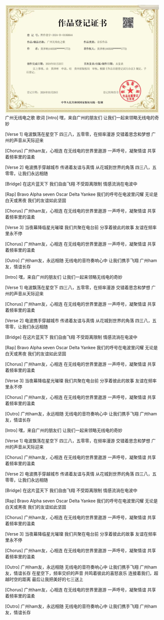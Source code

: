 ![image](WechatIMG42.jpg)
广州无线电之歌 歌词
 [Intro]
嘿，来自广州的朋友们
让我们一起来领略无线电的奇妙

[Verse 1]
电波飘荡在星空下
四三八，五零零，在频率漫游
交错着思念和梦想
广州的声音从天际迎来

[Chorus]
广州ham友，心相连
在无线电的世界里遨游
一声呼号，凝聚情谊
共享着频率里的温柔

[Verse 2]
电波携手穿越城市
传递着友谊与真情
从花城到世界的角落
四三八，五零零，让我们永远相随

[Bridge]
在这片蓝天下
我们自由飞翔
不受距离限制
情感流淌在电波中

[Rap]
Bravo Alpha seven Oscar Delta Yankee
我们的呼号在电波里闪耀
无论是白天或黑夜
我们的友谊如此坚固

[Chorus]
广州ham友，心相连
在无线电的世界里遨游
一声呼号，凝聚情谊
共享着频率里的温柔

[Verse 3]
当夜幕降临星光璀璨
我们共聚在电台前
分享着彼此的故事
友谊在频率里永不停

[Chorus]
广州ham友，心相连
在无线电的世界里遨游
一声呼号，凝聚情谊
共享着频率里的温柔

[Outro]
广州ham友，永远相随
无线电的音符奏响心中
让我们携手飞翔
广州ham友，情谊长存

[Intro]
嘿，来自广州的朋友们
让我们一起来领略无线电的奇妙

[Verse 1]
电波飘荡在星空下
四三八，五零零，在频率漫游
交错着思念和梦想
广州的声音从天际迎来

[Chorus]
广州ham友，心相连
在无线电的世界里遨游
一声呼号，凝聚情谊
共享着频率里的温柔

[Verse 2]
电波携手穿越城市
传递着友谊与真情
从花城到世界的角落
四三八，五零零，让我们永远相随

[Bridge]
在这片蓝天下
我们自由飞翔
不受距离限制
情感流淌在电波中

[Rap]
Bravo Alpha seven Oscar Delta Yankee
我们的呼号在电波里闪耀
无论是白天或黑夜
我们的友谊如此坚固

[Chorus]
广州ham友，心相连
在无线电的世界里遨游
一声呼号，凝聚情谊
共享着频率里的温柔

[Verse 3]
当夜幕降临星光璀璨
我们共聚在电台前
分享着彼此的故事
友谊在频率里永不停

[Chorus]
广州ham友，心相连
在无线电的世界里遨游
一声呼号，凝聚情谊
共享着频率里的温柔

[Outro]
广州ham友，永远相随
无线电的音符奏响心中
让我们携手飞翔
广州ham友，情谊长存

[Intro]
嘿，来自广州的朋友们
让我们一起来领略无线电的奇妙

[Verse 1]
电波飘荡在星空下
四三八，五零零，在频率漫游
交错着思念和梦想
广州的声音从天际迎来

[Chorus]
广州ham友，心相连
在无线电的世界里遨游
一声呼号，凝聚情谊
共享着频率里的温柔

[Verse 2]
电波携手穿越城市
传递着友谊与真情
从花城到世界的角落
四三八，五零零，让我们永远相随

[Bridge]
在这片蓝天下
我们自由飞翔
不受距离限制
情感流淌在电波中

[Rap]
Bravo Alpha seven Oscar Delta Yankee
我们的呼号在电波里闪耀
无论是白天或黑夜
我们的友谊如此坚固

[Chorus]
广州ham友，心相连
在无线电的世界里遨游
一声呼号，凝聚情谊
共享着频率里的温柔

[Verse 3]
当夜幕降临星光璀璨
我们共聚在电台前
分享着彼此的故事
友谊在频率里永不停

[Chorus]
广州ham友，心相连
在无线电的世界里遨游
一声呼号，凝聚情谊
共享着频率里的温柔

[Outro]
广州ham友，永远相随
无线电的音符奏响心中
让我们携手飞翔
广州ham友，情谊长存
在星空下，频率交织的声音
共鸣着彼此的喜怒哀乐
连接着我们，超越时空的距离
最后让我把美好的七三送上

 
[Chorus]
广州ham友，心相连
在无线电的世界里遨游
一声呼号，凝聚情谊
共享着频率里的温柔

[Outro]
广州ham友，永远相随
无线电的音符奏响心中
让我们携手飞翔
广州ham友，情谊长存 
